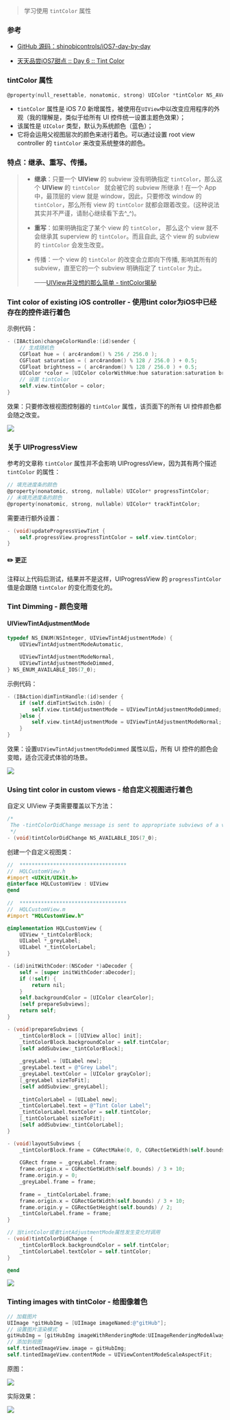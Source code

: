 > 学习使用 `tintColor` 属性 

### 参考

- [GitHub 源码：shinobicontrols/iOS7-day-by-day](https://github.com/ShinobiControls/iOS7-day-by-day)

* [天天品尝iOS7甜点 :: Day 6 :: Tint Color](http://blog.kingiol.com/2014/01/09/ios7-day-by-day-day6-tint-color/)




### tintColor 属性

```objective-c
@property(null_resettable, nonatomic, strong) UIColor *tintColor NS_AVAILABLE_IOS(7_0);
```

* `tintColor` 属性是 iOS 7.0 新增属性，被使用在`UIView`中以改变应用程序的外观（我的理解是，类似于给所有 UI 控件统一设置主题色效果）；
* 该属性是 `UIColor` 类型，默认为系统颜色（蓝色）；
* 它将会运用父视图层次的颜色来进行着色。可以通过设置 root view controller 的 `tintColor` 来改变系统整体的颜色。



### 特点：**继承**、**重写**、**传播**。

> * **继承**：只要一个 **UIView** 的 subview 没有明确指定 `tintColor`，那么这个 **UIView** 的 `tintColor ` 就会被它的 subview 所继承！在一个 App 中，最顶层的 view 就是 window，因此，只要修改 window 的 `tintColor`，那么所有 view 的 `tintColor` 就都会跟着改变。(这种说法其实并不严谨，请耐心继续看下去^_^)。
>
> * **重写**：如果明确指定了某个 view 的 `tintColor`， 那么这个 view 就不会继承其 superview 的 `tintColor`。而且自此, 这个 view 的 subview 的 `tintColor` 会发生改变。
>
> * 传播：一个 view 的 `tintColor` 的改变会立即向下传播, 影响其所有的 subview，直至它的一个 subview 明确指定了 `tintColor` 为止。
>
>   ——[UIView并没想的那么简单 - tintColor揭秘](http://www.jianshu.com/p/4bcaf6349133)



### Tint color of existing iOS controller - 使用tint color为iOS中已经存在的控件进行着色

示例代码：

```objective-c
- (IBAction)changeColorHandle:(id)sender {
    // 生成随机色
    CGFloat hue = ( arc4random() % 256 / 256.0 );
    CGFloat saturation = ( arc4random() % 128 / 256.0 ) + 0.5;
    CGFloat brightness = ( arc4random() % 128 / 256.0 ) + 0.5;
    UIColor *color = [UIColor colorWithHue:hue saturation:saturation brightness:brightness alpha:1];
    // 设置 tintColor
    self.view.tintColor = color;
}
```

效果：只要修改根视图控制器的 `tintColor` 属性，该页面下的所有 UI 控件颜色都会随之改变。

![](http://upload-images.jianshu.io/upload_images/2648731-ae94855287241127.gif?imageMogr2/auto-orient/strip)



### 关于 UIProgressView

参考的文章称 `tintColor` 属性并不会影响 UIProgressView，因为其有两个描述 `tintColor` 的属性：

```objective-c
// 填充进度条的颜色
@property(nonatomic, strong, nullable) UIColor* progressTintColor;
// 未填充进度条的颜色
@property(nonatomic, strong, nullable) UIColor* trackTintColor;
```

需要进行额外设置：

```objective-c
- (void)updateProgressViewTint {
    self.progressView.progressTintColor = self.view.tintColor;
}
```

#### ✏️ 更正

注释以上代码后测试，结果并不是这样，UIProgressView 的 `progressTintColor` 值是会跟随 `tintColor` 的变化而变化的。



### Tint Dimming - 颜色变暗

#### UIViewTintAdjustmentMode

```objective-c
typedef NS_ENUM(NSInteger, UIViewTintAdjustmentMode) {
    UIViewTintAdjustmentModeAutomatic,
    
    UIViewTintAdjustmentModeNormal,
    UIViewTintAdjustmentModeDimmed,
} NS_ENUM_AVAILABLE_IOS(7_0);
```

示例代码：

```objective-c
- (IBAction)dimTintHandle:(id)sender {
    if (self.dimTintSwitch.isOn) {
        self.view.tintAdjustmentMode = UIViewTintAdjustmentModeDimmed;
    }else {
        self.view.tintAdjustmentMode = UIViewTintAdjustmentModeNormal;
    }
}
```

效果：设置`UIViewTintAdjustmentModeDimmed` 属性以后，所有 UI 控件的颜色会变暗，适合沉浸式体验的场景。

![](http://upload-images.jianshu.io/upload_images/2648731-a1d0b4b0ee48936f.gif?imageMogr2/auto-orient/strip)



### Using tint color in custom views - 给自定义视图进行着色

自定义 UIView 子类需要覆盖以下方法：

```objective-c
/*
 The -tintColorDidChange message is sent to appropriate subviews of a view when its tintColor is changed by client code or to subviews in the view hierarchy of a view whose tintColor is implicitly changed when its superview or tintAdjustmentMode changes.
 */
- (void)tintColorDidChange NS_AVAILABLE_IOS(7_0);
```

创建一个自定义视图类：

```objective-c
//  ***********************************
//  HQLCustomView.h
#import <UIKit/UIKit.h>
@interface HQLCustomView : UIView
@end
  
//  ***********************************
//  HQLCustomView.m
#import "HQLCustomView.h"

@implementation HQLCustomView {
    UIView *_tintColorBlock;
    UILabel *_greyLabel;
    UILabel *_tintColorLabel;
}

- (id)initWithCoder:(NSCoder *)aDecoder {
    self = [super initWithCoder:aDecoder];
    if (!self) {
        return nil;
    }
    self.backgroundColor = [UIColor clearColor];
    [self prepareSubviews];
    return self;
}

- (void)prepareSubviews {
    _tintColorBlock = [[UIView alloc] init];
    _tintColorBlock.backgroundColor = self.tintColor;
    [self addSubview:_tintColorBlock];
    
    _greyLabel = [UILabel new];
    _greyLabel.text = @"Grey Label";
    _greyLabel.textColor = [UIColor grayColor];
    [_greyLabel sizeToFit];
    [self addSubview:_greyLabel];
    
    _tintColorLabel = [UILabel new];
    _tintColorLabel.text = @"Tint Color Label";
    _tintColorLabel.textColor = self.tintColor;
    [_tintColorLabel sizeToFit];
    [self addSubview:_tintColorLabel];
}

- (void)layoutSubviews {
    _tintColorBlock.frame = CGRectMake(0, 0, CGRectGetWidth(self.bounds) / 3, CGRectGetHeight(self.bounds));
    
    CGRect frame = _greyLabel.frame;
    frame.origin.x = CGRectGetWidth(self.bounds) / 3 + 10;
    frame.origin.y = 0;
    _greyLabel.frame = frame;
    
    frame = _tintColorLabel.frame;
    frame.origin.x = CGRectGetWidth(self.bounds) / 3 + 10;
    frame.origin.y = CGRectGetHeight(self.bounds) / 2;
    _tintColorLabel.frame = frame;
}

// 当tintColor或者tintAdjustmentMode属性发生变化时调用
- (void)tintColorDidChange {
    _tintColorBlock.backgroundColor = self.tintColor;
    _tintColorLabel.textColor = self.tintColor;
}

@end
```

![](http://upload-images.jianshu.io/upload_images/2648731-6174f42818ec8b61.gif?imageMogr2/auto-orient/strip)



### Tinting images with tintColor - 给图像着色

```objective-c
// 加载图片
UIImage *gitHubImg = [UIImage imageNamed:@"gitHub"];
// 设置图片渲染模式
gitHubImg = [gitHubImg imageWithRenderingMode:UIImageRenderingModeAlwaysTemplate];
// 添加到视图
self.tintedImageView.image = gitHubImg;
self.tintedImageView.contentMode = UIViewContentModeScaleAspectFit;
```

原图：

![](http://upload-images.jianshu.io/upload_images/2648731-6d989755b29f8caa.jpg?imageMogr2/auto-orient/strip%7CimageView2/2/w/1240)



实际效果：

![](http://upload-images.jianshu.io/upload_images/2648731-fc6008938b1e272f.gif?imageMogr2/auto-orient/strip)
